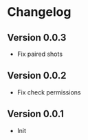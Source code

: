 # Changelog

## Version 0.0.3
- Fix paired shots

## Version 0.0.2
- Fix check permissions

## Version 0.0.1
- Init